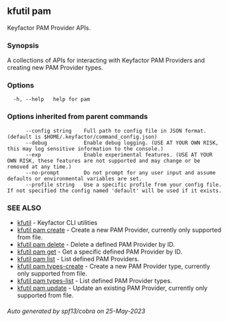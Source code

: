 ## kfutil pam

Keyfactor PAM Provider APIs.

### Synopsis

A collections of APIs for interacting with Keyfactor PAM Providers and creating new PAM Provider types.

### Options

```
  -h, --help   help for pam
```

### Options inherited from parent commands

```
      --config string    Full path to config file in JSON format. (default is $HOME/.keyfactor/command_config.json)
      --debug            Enable debug logging. (USE AT YOUR OWN RISK, this may log sensitive information to the console.)
      --exp              Enable experimental features. (USE AT YOUR OWN RISK, these features are not supported and may change or be removed at any time.)
      --no-prompt        Do not prompt for any user input and assume defaults or environmental variables are set.
      --profile string   Use a specific profile from your config file. If not specified the config named 'default' will be used if it exists.
```

### SEE ALSO

* [kfutil](kfutil.md)	 - Keyfactor CLI utilities
* [kfutil pam create](kfutil_pam_create.md)	 - Create a new PAM Provider, currently only supported from file.
* [kfutil pam delete](kfutil_pam_delete.md)	 - Delete a defined PAM Provider by ID.
* [kfutil pam get](kfutil_pam_get.md)	 - Get a specific defined PAM Provider by ID.
* [kfutil pam list](kfutil_pam_list.md)	 - List defined PAM Providers.
* [kfutil pam types-create](kfutil_pam_types-create.md)	 - Create a new PAM Provider type, currently only supported from file.
* [kfutil pam types-list](kfutil_pam_types-list.md)	 - List defined PAM Provider types.
* [kfutil pam update](kfutil_pam_update.md)	 - Update an existing PAM Provider, currently only supported from file.

###### Auto generated by spf13/cobra on 25-May-2023

